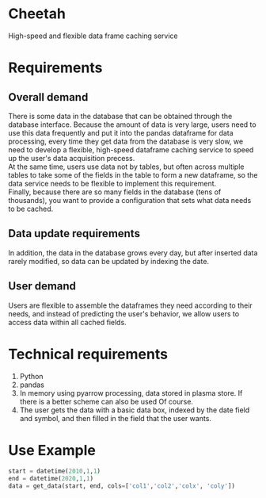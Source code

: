 # Cheetah
High-speed and flexible data frame caching service

# Requirements
## Overall demand
There is some data in the database that can be obtained through the database interface. Because the amount of data is very large, users need to use this data frequently and put it into the pandas dataframe for data processing, every time they get data from the database is very slow, we need to develop a flexible, high-speed dataframe caching service to speed up the user's data acquisition precess.  
At the same time, users use data not by tables, but often across multiple tables to take some of the fields in the table to form a new dataframe, so the data service needs to be flexible to implement this requirement.  
Finally, because there are so many fields in the database (tens of thousands), you want to provide a configuration that sets what data needs to be cached.

## Data update requirements
In addition, the data in the database grows every day, but after inserted data rarely modified, so data can be updated by indexing the date.
## User demand
Users are flexible to assemble the dataframes they need according to their needs, and instead of predicting the user's behavior, we allow users to access data within all cached fields.

# Technical requirements
1. Python
2. pandas
3. In memory using pyarrow processing, data stored in plasma store. If there is a better scheme can also be used Of course.
4. The user gets the data with a basic data box, indexed by the date field and symbol, and then filled in the field that the user wants.

# Use Example
```python
start = datetime(2010,1,1)
end = datetime(2020,1,1)
data = get_data(start, end, cols=['col1','col2','colx', 'coly'])
```
